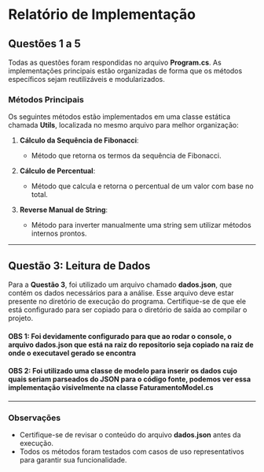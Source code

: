 # Relatório de Implementação

## Questões 1 a 5

Todas as questões foram respondidas no arquivo **Program.cs**. As implementações principais estão organizadas de forma que os métodos específicos sejam reutilizáveis e modularizados.

### Métodos Principais
Os seguintes métodos estão implementados em uma classe estática chamada **Utils**, localizada no mesmo arquivo para melhor organização:

1. **Cálculo da Sequência de Fibonacci**:
   - Método que retorna os termos da sequência de Fibonacci.

2. **Cálculo de Percentual**:
   - Método que calcula e retorna o percentual de um valor com base no total.

3. **Reverse Manual de String**:
   - Método para inverter manualmente uma string sem utilizar métodos internos prontos.

---

## Questão 3: Leitura de Dados
Para a **Questão 3**, foi utilizado um arquivo chamado **dados.json**, que contém os dados necessários para a análise. Esse arquivo deve estar presente no diretório de execução do programa. Certifique-se de que ele está configurado para ser copiado para o diretório de saída ao compilar o projeto.
#### OBS 1: Foi devidamente configurado para que ao rodar o console, o arquivo **dados.json** que está na raiz do repositorio seja copiado na raiz de onde o executavel gerado se encontra
#### OBS 2: Foi utilizado uma classe de modelo para inserir os dados cujo quais seriam parseados do JSON para o código fonte, podemos ver essa implementação visivelmente na classe FaturamentoModel.cs

---

### Observações
- Certifique-se de revisar o conteúdo do arquivo **dados.json** antes da execução.
- Todos os métodos foram testados com casos de uso representativos para garantir sua funcionalidade.

